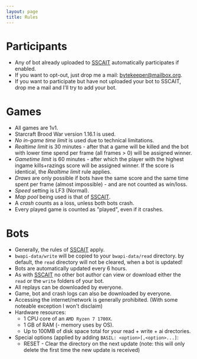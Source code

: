 ```yaml
---
layout: page
title: Rules
---
```


Participants
============
* Any of bot already uploaded to [SSCAIT] automatically participates if enabled.
* If you want to opt-out, just drop me a mail: [bytekeeper@mailbox.org](mailto:bytekeeper@mailbox.org).
* If you want to participate but have not uploaded your bot to SSCAIT, drop me a mail and I'll try to add your bot.

Games
=====
* All games are 1v1.
* Starcraft Brood War version 1.16.1 is used.
* *No in-game time limit* is used due to technical limitations.
* *Realtime limit* is 30 minutes - after that a game will be killed and the bot with lower time spend per frame (all frames > 0) will be assigned winner.
* *Gametime limit* is 60 minutes - after which the player with the highest ingame kills+razings score will be assigned winner. If the score is identical, the *Realtime limit* rule applies.
* *Draws* are only possible if bots have the same score and the same time spent per frame (almost impossible) - and are not counted as win/loss.
* *Speed* setting is LF3 (Normal).
* *Map pool* being used is that of [SSCAIT](https://sscaitournament.com/index.php?action=maps).
* A *crash* counts as a loss, unless both bots crash.
* Every played game is counted as "played", even if it crashes.

Bots
====
* Generally, the rules of [SSCAIT](https://sscaitournament.com/index.php?action=rules) apply.
* `bwapi-data/write` will be copied to your `bwapi-data/read` directory. by default, the `read` directory will not be cleared, when a bot is updated!
* Bots are automatically updated every 6 hours.
* As with [SSCAIT] no other bot author can view or download either the `read` or the `write` folders of your bot.
* All replays can be downloaded by everyone.
* Game, bot and crash logs can also be downloaded by everyone.
* Accessing the internet/network is generally prohibited. (With some noteable exception I won't disclaim)
* Hardware resources: 
  * 1 CPU core of an `AMD Ryzen 7 1700X`.
  * 1 GB of RAM (- memory uses by OS).
  * Up to 100MB of disk space total for your read + write + ai drectories.
* Special options (applied by adding `BASIL: <option>[,<option>...]`:
  * RESET - Clear the directory on the next update (note: this will only delete the first time the new update is received) 

[SSCAIT]: https://sscaitournament.com/
